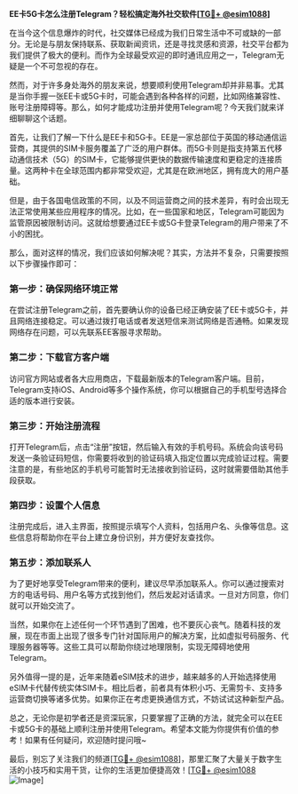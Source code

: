 **EE卡5G卡怎么注册Telegram？轻松搞定海外社交软件[[TG💪+ @esim1088](https://t.me/s/esim1088)]**

在当今这个信息爆炸的时代，社交媒体已经成为我们日常生活中不可或缺的一部分。无论是与朋友保持联系、获取新闻资讯，还是寻找灵感和资源，社交平台都为我们提供了极大的便利。而作为全球最受欢迎的即时通讯应用之一，Telegram无疑是一个不可忽视的存在。

然而，对于许多身处海外的朋友来说，想要顺利使用Telegram却并非易事。尤其是当你手握一张EE卡或5G卡时，可能会遇到各种各样的问题，比如网络兼容性、账号注册障碍等。那么，如何才能成功注册并使用Telegram呢？今天我们就来详细聊聊这个话题。

首先，让我们了解一下什么是EE卡和5G卡。EE是一家总部位于英国的移动通信运营商，其提供的SIM卡服务覆盖了广泛的用户群体。而5G卡则是指支持第五代移动通信技术（5G）的SIM卡，它能够提供更快的数据传输速度和更稳定的连接质量。这两种卡在全球范围内都非常受欢迎，尤其是在欧洲地区，拥有庞大的用户基础。

但是，由于各国电信政策的不同，以及不同运营商之间的技术差异，有时会出现无法正常使用某些应用程序的情况。比如，在一些国家和地区，Telegram可能因为监管原因被限制访问。这就给想要通过EE卡或5G卡登录Telegram的用户带来了不小的困扰。

那么，面对这样的情况，我们应该如何解决呢？其实，方法并不复杂，只需要按照以下步骤操作即可：

### **第一步：确保网络环境正常**
在尝试注册Telegram之前，首先要确认你的设备已经正确安装了EE卡或5G卡，并且网络连接稳定。可以通过拨打电话或者发送短信来测试网络是否通畅。如果发现网络存在问题，可以先联系EE客服寻求帮助。

### **第二步：下载官方客户端**
访问官方网站或者各大应用商店，下载最新版本的Telegram客户端。目前，Telegram支持iOS、Android等多个操作系统，你可以根据自己的手机型号选择合适的版本进行安装。

### **第三步：开始注册流程**
打开Telegram后，点击“注册”按钮，然后输入有效的手机号码。系统会向该号码发送一条验证码短信，你需要将收到的验证码填入指定位置以完成验证过程。需要注意的是，有些地区的手机号可能暂时无法接收到验证码，这时就需要借助其他手段获取。

### **第四步：设置个人信息**
注册完成后，进入主界面，按照提示填写个人资料，包括用户名、头像等信息。这些信息将帮助你在平台上建立身份识别，并方便好友查找你。

### **第五步：添加联系人**
为了更好地享受Telegram带来的便利，建议尽早添加联系人。你可以通过搜索对方的电话号码、用户名等方式找到他们，然后发起对话请求。一旦对方同意，你们就可以开始交流了。

当然，如果你在上述任何一个环节遇到了困难，也不要灰心丧气。随着科技的发展，现在市面上出现了很多专门针对国际用户的解决方案，比如虚拟号码服务、代理服务器等等。这些工具可以帮助你绕过地理限制，实现无障碍地使用Telegram。

另外值得一提的是，近年来随着eSIM技术的进步，越来越多的人开始选择使用eSIM卡代替传统实体SIM卡。相比后者，前者具有体积小巧、无需剪卡、支持多运营商切换等诸多优势。如果你正在考虑更换通信方式，不妨试试这种新型产品。

总之，无论你是初学者还是资深玩家，只要掌握了正确的方法，就完全可以在EE卡或5G卡的基础上顺利注册并使用Telegram。希望本文能为你提供有价值的参考！如果有任何疑问，欢迎随时提问哦~

最后，别忘了关注我们的频道[[TG💪+ @esim1088](https://t.me/s/esim1088)]，那里汇聚了大量关于数字生活的小技巧和实用干货，让你的生活更加便捷高效！[[TG💪+ @esim1088](https://t.me/s/esim1088) ![Image](https://i.postimg.cc/4NQfJmqS/Snipaste-2025-05-13-00-14-12.png)]